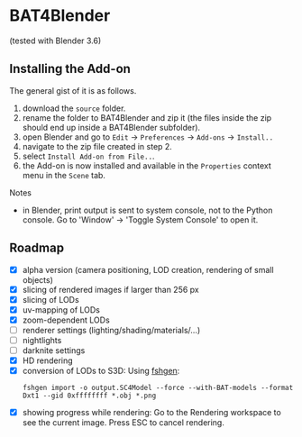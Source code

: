 # BAT4Blender

(tested with Blender 3.6)

## Installing the Add-on
The general gist of it is as follows.
1. download the `source` folder.
2. rename the folder to BAT4Blender and zip it (the files inside the zip should end up inside a BAT4Blender subfolder).
3. open Blender and go to `Edit` -> `Preferences` -> `Add-ons` -> `Install..`
4. navigate to the zip file created in step 2.
5. select `Install Add-on from File..`.
6. the Add-on is now installed and available in the `Properties` context menu in the `Scene` tab.

Notes
- in Blender, print output is sent to system console, not to the Python console. Go to 'Window' -> 'Toggle System Console' to open it.

## Roadmap

- [x] alpha version (camera positioning, LOD creation, rendering of small objects)
- [x] slicing of rendered images if larger than 256 px
- [x] slicing of LODs
- [x] uv-mapping of LODs
- [x] zoom-dependent LODs
- [ ] renderer settings (lighting/shading/materials/…)
- [ ] nightlights
- [ ] darknite settings
- [x] HD rendering
- [x] conversion of LODs to S3D: Using [fshgen](https://github.com/memo33/fshgen/releases):
  ```
  fshgen import -o output.SC4Model --force --with-BAT-models --format Dxt1 --gid 0xffffffff *.obj *.png
  ```
- [x] showing progress while rendering: Go to the Rendering workspace to see the current image. Press ESC to cancel rendering.
